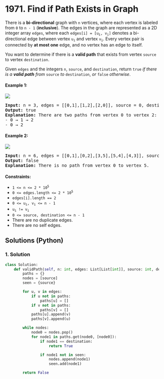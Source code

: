 # 1971. Find if Path Exists in Graph
There is a **bi-directional** graph with `n` vertices, where each vertex is labeled from `0` to `n - 1` (**inclusive**). The edges in the graph are represented as a 2D integer array `edges`, where each <code>edges[i] = [u<sub>i</sub>, v<sub>i</sub>]</code> denotes a bi-directional edge between vertex <code>u<sub>i</sub></code> and vertex <code>v<sub>i</sub></code>. Every vertex pair is connected by **at most one** edge, and no vertex has an edge to itself.

You want to determine if there is a **valid path** that exists from vertex `source` to vertex `destination`.

Given `edges` and the integers `n`, `source`, and `destination`, return `true` *if there is a **valid path** from* `source` *to* `destination`, *or* `false` *otherwise*.

#### Example 1:
![](https://assets.leetcode.com/uploads/2021/08/14/validpath-ex1.png)
<pre>
<strong>Input:</strong> n = 3, edges = [[0,1],[1,2],[2,0]], source = 0, destination = 2
<strong>Output:</strong> true
<strong>Explanation:</strong> There are two paths from vertex 0 to vertex 2:
- 0 → 1 → 2
- 0 → 2
</pre>

#### Example 2:
![](https://assets.leetcode.com/uploads/2021/08/14/validpath-ex2.png)
<pre>
<strong>Input:</strong> n = 6, edges = [[0,1],[0,2],[3,5],[5,4],[4,3]], source = 0, destination = 5
<strong>Output:</strong> false
<strong>Explanation:</strong> There is no path from vertex 0 to vertex 5.
</pre>

#### Constraints:
* <code>1 <= n <= 2 * 10<sup>5</sup></code>
* <code>0 <= edges.length <= 2 * 10<sup>5</sup></code>
* `edges[i].length == 2`
* <code>0 <= u<sub>i</sub>, v<sub>i</sub> <= n - 1</code>
* <code>u<sub>i</sub> != v<sub>i</sub></code>
* `0 <= source, destination <= n - 1`
* There are no duplicate edges.
* There are no self edges.

## Solutions (Python)

### 1. Solution
```Python
class Solution:
    def validPath(self, n: int, edges: List[List[int]], source: int, destination: int) -> bool:
        paths = {}
        nodes = [source]
        seen = {source}

        for u, v in edges:
            if u not in paths:
                paths[u] = []
            if v not in paths:
                paths[v] = []
            paths[u].append(v)
            paths[v].append(u)

        while nodes:
            node0 = nodes.pop()
            for node1 in paths.get(node0, [node0]):
                if node1 == destination:
                    return True

                if node1 not in seen:
                    nodes.append(node1)
                    seen.add(node1)

        return False
```
